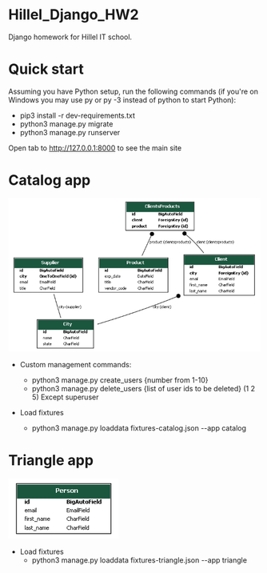 # Hillel_Django_HW2
Django homework for Hillel IT school. 

# Quick start 

Assuming you have Python setup, run the following commands 
(if you're on Windows you may use py or py -3 instead of python to start Python):
* pip3 install -r dev-requirements.txt
* python3 manage.py migrate
* python3 manage.py runserver

Open tab to http://127.0.0.1:8000 to see the main site

# Catalog app
![catalog.png](graph-models%2Fcatalog.png)
* Custom management commands:
  - python3 manage.py create_users {number from 1-10}
  - python3 manage.py delete_users {list of user ids to be deleted} (1 2 5) Except superuser

* Load fixtures
  -  python3 manage.py loaddata fixtures-catalog.json --app catalog

# Triangle app
![triangle.png](graph-models%2Ftriangle.png)
* Load fixtures
  - python3 manage.py loaddata fixtures-triangle.json --app triangle

